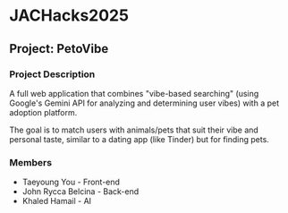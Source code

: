 # JACHacks2025
## Project: PetoVibe

### Project Description

A full web application that combines "vibe-based searching" (using Google's Gemini API for analyzing and determining user vibes) with a pet adoption platform.

The goal is to match users with animals/pets that suit their vibe and personal taste, similar to a dating app (like Tinder) but for finding pets.

### Members

- Taeyoung You - Front-end
- John Rycca Belcina - Back-end
- Khaled Hamail - AI

